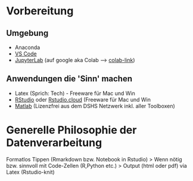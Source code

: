# Vorbereitung

## Umgebung
- Anaconda
- [VS Code](https://code.visualstudio.com/download)
- [JupyterLab](https://jupyter.org) (auf google aka Colab --> [colab-link](https://colab.research.google.com/notebooks/intro.ipynb#recent=true))


## Anwendungen die 'Sinn' machen
- Latex (Sprich: Tech) - Freeware für Mac und Win
- [RStudio](https://rstudio.com) oder [Rstudio.cloud](https://rstudio.cloud) (Freeware für Mac und Win
- [Matlab](https://mathworks.com) (Lizenzfrei aus dem DSHS Netzwerk inkl. aller Toolboxen)


# Generelle Philosophie der Datenverarbeitung

Formatlos Tippen (Rmarkdown bzw. Notebook in Rstudio) > Wenn nötig bzw. sinnvoll mit Code-Zellen (R,Python etc.) > Output (html oder pdf) via Latex (Rstudio-knit)



